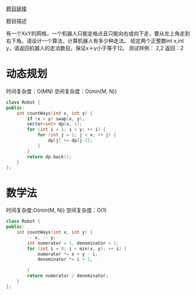 [题目链接][1]

题目描述

有一个XxY的网格，一个机器人只能走格点且只能向右或向下走，要从左上角走到右下角。请设计一个算法，计算机器人有多少种走法。
给定两个正整数int x,int y，请返回机器人的走法数目。保证x＋y小于等于12。
测试样例：
2,2
返回：2

# 动态规划
时间复杂度：O(MN)
空间复杂度：O(min(M, N))

```cpp
class Robot {
public:
    int countWays(int x, int y) {
        if (x > y) swap(x, y);
        vector<int> dp(x, 1);
        for (int i = 1; i < y; ++ i) {
            for (int j = 1; j < x; ++ j) {
                dp[j] += dp[j-1];
            }
        }
        return dp.back();
    }
};
```

# 数学法
时间复杂度:O(min(M, N))
空间复杂度：O(1)

```cpp
class Robot {
public:
    int countWays(int x, int y) {
        -- x, -- y;
        int numerator = 1, denominator = 1;
        for (int i = 0; i < min(x, y); ++ i) {
            numerator *= x + y - i;
            denominator *= i + 1;
            
        }
        return numerator / denominator;
    }
};
```

[1]: http://www.nowcoder.com/practice/e8bb8e68434e42acbcdff0341f2a32c5?tpId=8&tqId=11033&rp=2&ru=/ta/cracking-the-coding-interview&qru=/ta/cracking-the-coding-interview/question-ranking